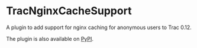 # TracNginxCacheSupport
A plugin to add support for nginx caching for anonymous users to Trac 0.12.

The plugin is also available on [PyPI](https://pypi.python.org/pypi/TracNginxCacheSupport).
